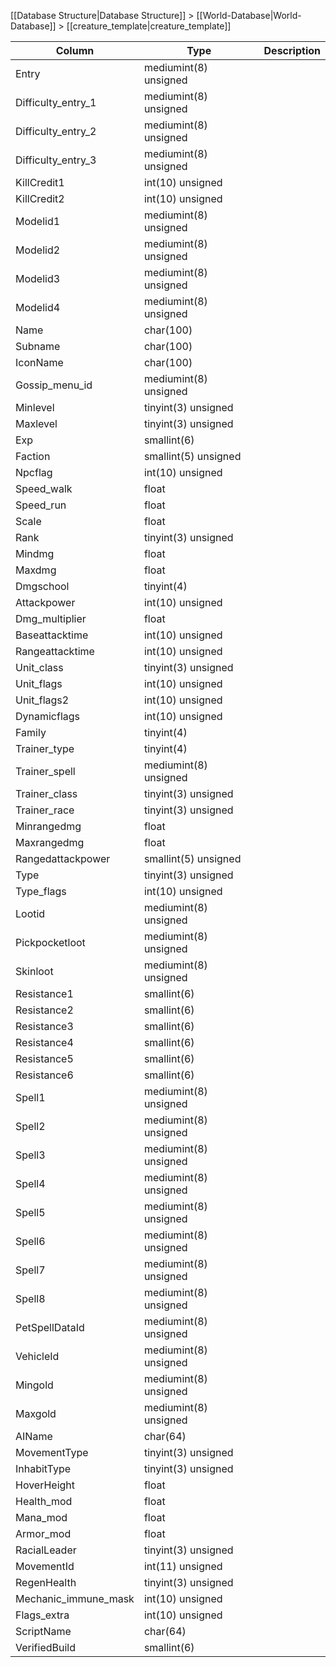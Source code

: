 [[Database Structure|Database Structure]] > [[World-Database|World-Database]] > [[creature_template|creature_template]]

Column | Type | Description
--- | --- | ---
Entry | mediumint(8) unsigned | 
Difficulty_entry_1 | mediumint(8) unsigned | 
Difficulty_entry_2 | mediumint(8) unsigned | 
Difficulty_entry_3 | mediumint(8) unsigned | 
KillCredit1 | int(10) unsigned | 
KillCredit2 | int(10) unsigned | 
Modelid1 | mediumint(8) unsigned | 
Modelid2 | mediumint(8) unsigned | 
Modelid3 | mediumint(8) unsigned | 
Modelid4 | mediumint(8) unsigned | 
Name | char(100) | 
Subname | char(100) | 
IconName | char(100) | 
Gossip_menu_id | mediumint(8) unsigned | 
Minlevel | tinyint(3) unsigned | 
Maxlevel | tinyint(3) unsigned | 
Exp | smallint(6) | 
Faction | smallint(5) unsigned | 
Npcflag | int(10) unsigned | 
Speed_walk | float | 
Speed_run | float | 
Scale | float | 
Rank | tinyint(3) unsigned | 
Mindmg | float | 
Maxdmg | float | 
Dmgschool | tinyint(4) | 
Attackpower | int(10) unsigned | 
Dmg_multiplier | float | 
Baseattacktime | int(10) unsigned | 
Rangeattacktime | int(10) unsigned | 
Unit_class | tinyint(3) unsigned | 
Unit_flags | int(10) unsigned | 
Unit_flags2 | int(10) unsigned | 
Dynamicflags | int(10) unsigned | 
Family | tinyint(4) | 
Trainer_type | tinyint(4) | 
Trainer_spell | mediumint(8) unsigned | 
Trainer_class | tinyint(3) unsigned | 
Trainer_race | tinyint(3) unsigned | 
Minrangedmg | float | 
Maxrangedmg | float | 
Rangedattackpower | smallint(5) unsigned | 
Type | tinyint(3) unsigned | 
Type_flags | int(10) unsigned | 
Lootid | mediumint(8) unsigned | 
Pickpocketloot | mediumint(8) unsigned | 
Skinloot | mediumint(8) unsigned | 
Resistance1 | smallint(6) | 
Resistance2 | smallint(6) | 
Resistance3 | smallint(6) | 
Resistance4 | smallint(6) | 
Resistance5 | smallint(6) | 
Resistance6 | smallint(6) | 
Spell1 | mediumint(8) unsigned | 
Spell2 | mediumint(8) unsigned | 
Spell3 | mediumint(8) unsigned | 
Spell4 | mediumint(8) unsigned | 
Spell5 | mediumint(8) unsigned | 
Spell6 | mediumint(8) unsigned | 
Spell7 | mediumint(8) unsigned | 
Spell8 | mediumint(8) unsigned | 
PetSpellDataId | mediumint(8) unsigned | 
VehicleId | mediumint(8) unsigned | 
Mingold | mediumint(8) unsigned | 
Maxgold | mediumint(8) unsigned | 
AIName | char(64) | 
MovementType | tinyint(3) unsigned | 
InhabitType | tinyint(3) unsigned | 
HoverHeight | float | 
Health_mod | float | 
Mana_mod | float | 
Armor_mod | float | 
RacialLeader | tinyint(3) unsigned | 
MovementId | int(11) unsigned | 
RegenHealth | tinyint(3) unsigned | 
Mechanic_immune_mask | int(10) unsigned | 
Flags_extra | int(10) unsigned | 
ScriptName | char(64) | 
VerifiedBuild | smallint(6) | 

